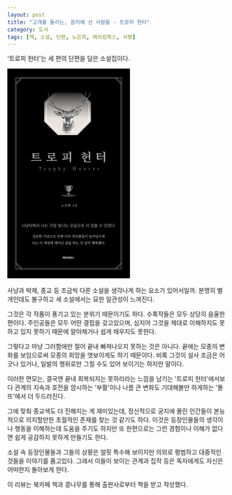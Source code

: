 ```yaml
---
layout: post
title: "고개를 돌리는, 음지에 선 사람들 - 트로피 헌터"
category: 도서
tags: [책, 소설, 단편, 노은희, 메이킹북스, 서평]
---
```


'트로피 헌터'는
세 편의 단편을 담은 소설집이다.

![표지](/images/trophy-hunter-book-h480.jpg)

사냥과 박제, 종교 등 조금씩 다른 소설을 생각나게 하는 요소가 있어서일까.
분명히 별개인데도 불구하고
세 소설에서는 묘한 일관성이 느껴진다.

그것은 각 작품이 풍기고 있는 분위기 때문이기도 하다.
수록작들은 모두 상당히 음울한 편이다.
주인공들은 모두 어떤 결핍을 갖고있으며,
심지어 그것을 제대로 이해하지도 못하고 있지 못하기 때문에 알아채거나 쉽게 채우지도 못한다.

그렇다고 마냥 그러함에만 절어 끝내 빠져나오지 못하는 것은 아니다.
끝에는 모종의 변화를 보임으로써 모종의 희망을 엿보이게도 하기 때문이다.
비록 그것이 설사 조금은 어긋나 있거나,
일발의 행위로만 그칠 수도 있어 보이기는 하지만 말이다.

이러한 면모는,
결국엔 끝내 회복되지는 못하리라는 느낌을 남기는 '트로피 헌터'에서보다
관계의 지속과 호전을 암시하는 '부활'이나
나름 큰 변화도 기대해볼만 하게하는 '똘뜨'에서 더 두드러진다.

그에 맞춰 종교색도 더 진해지는 게 재미있는데,
정신적으로 궁지에 몰린 인간들이 본능적으로 의지할만한 초월적인 존재를 찾는 것 같기도 하다.
이것은 등장인물들의 생각이나 행동을 이해하는데 도움을 주기도 하지만
또 한편으로는 그런 경험이나 이해가 없다면 쉽게 공감하지 못하게 만들기도 한다.

소설 속 등장인물들과 그들의 상황은 얼핏 특수해 보이지만 의외로 평범하고 대중적인 것들을 이야기를 품고있다.
그래서 이들이 보이는 관계과 집착 등은 독자에게도 자신은 어떠한지 돌아보게 한다.



<div class="im im-info">
이 리뷰는 북카페 책과 콩나무를 통해 출판사로부터 책을 받고 작성했다.
</div>
